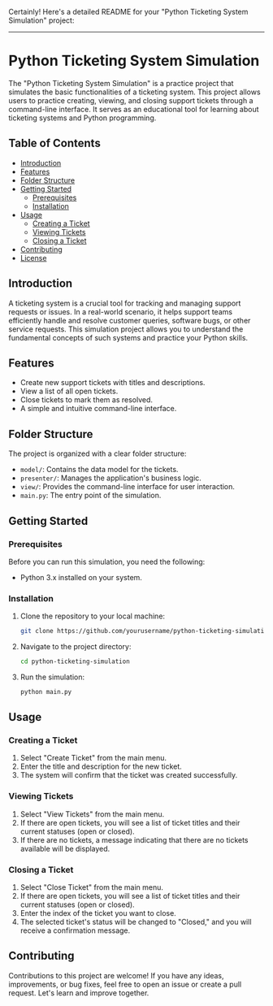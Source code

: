 Certainly! Here's a detailed README for your "Python Ticketing System Simulation" project:

---

# Python Ticketing System Simulation

The "Python Ticketing System Simulation" is a practice project that simulates the basic functionalities of a ticketing system. This project allows users to practice creating, viewing, and closing support tickets through a command-line interface. It serves as an educational tool for learning about ticketing systems and Python programming.

## Table of Contents

- [Introduction](#introduction)
- [Features](#features)
- [Folder Structure](#folder-structure)
- [Getting Started](#getting-started)
  - [Prerequisites](#prerequisites)
  - [Installation](#installation)
- [Usage](#usage)
  - [Creating a Ticket](#creating-a-ticket)
  - [Viewing Tickets](#viewing-tickets)
  - [Closing a Ticket](#closing-a-ticket)
- [Contributing](#contributing)
- [License](#license)

## Introduction

A ticketing system is a crucial tool for tracking and managing support requests or issues. In a real-world scenario, it helps support teams efficiently handle and resolve customer queries, software bugs, or other service requests. This simulation project allows you to understand the fundamental concepts of such systems and practice your Python skills.

## Features

- Create new support tickets with titles and descriptions.
- View a list of all open tickets.
- Close tickets to mark them as resolved.
- A simple and intuitive command-line interface.

## Folder Structure

The project is organized with a clear folder structure:

- `model/`: Contains the data model for the tickets.
- `presenter/`: Manages the application's business logic.
- `view/`: Provides the command-line interface for user interaction.
- `main.py`: The entry point of the simulation.

## Getting Started

### Prerequisites

Before you can run this simulation, you need the following:

- Python 3.x installed on your system.

### Installation

1. Clone the repository to your local machine:

   ```bash
   git clone https://github.com/yourusername/python-ticketing-simulation.git
   ```

2. Navigate to the project directory:

   ```bash
   cd python-ticketing-simulation
   ```

3. Run the simulation:

   ```bash
   python main.py
   ```

## Usage

### Creating a Ticket

1. Select "Create Ticket" from the main menu.
2. Enter the title and description for the new ticket.
3. The system will confirm that the ticket was created successfully.

### Viewing Tickets

1. Select "View Tickets" from the main menu.
2. If there are open tickets, you will see a list of ticket titles and their current statuses (open or closed).
3. If there are no tickets, a message indicating that there are no tickets available will be displayed.

### Closing a Ticket

1. Select "Close Ticket" from the main menu.
2. If there are open tickets, you will see a list of ticket titles and their current statuses (open or closed).
3. Enter the index of the ticket you want to close.
4. The selected ticket's status will be changed to "Closed," and you will receive a confirmation message.

## Contributing

Contributions to this project are welcome! If you have any ideas, improvements, or bug fixes, feel free to open an issue or create a pull request. Let's learn and improve together.
